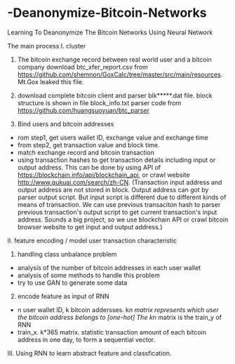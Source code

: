 # -Deanonymize-Bitcoin-Networks
Learning To Deanonymize The Bitcoin Networks Using Neural Network

The main process
I. cluster
1. The bitcoin exchange record between real world user and a bitcoin company
download btc_xfer_report.csv from https://github.com/shemnon/GoxCalc/tree/master/src/main/resources. Mt.Gox leaked this file.


2. download complete bitcoin client and parser blk*****.dat file.
block structure is shown in file block_info.txt
parser code from https://github.com/huangsuoyuan/btc_parser

3. Bind users and bitcoin addresses
* rom step1, get users wallet ID, exchange value and exchange time  
* from step2, get transaction value and block time.
* match exchange record and bitcoin transaction
* using transaction hashes to get transaction details including input or output address. This can be 
  done by using API of https://blockchain.info/api/blockchain_api, or crawl website http://www.qukuai.com/search/zh-CN.
  (Transaction input address and output address are not stored in block. Output address can got by parser output script.
  But input script is different due to different kinds of means of transaction. We can use previous transaciton hash to
  parser previous transaction's output script to get current transaction's input address. Sounds a big project, so we use
  blockchain API or crawl bitcoin browser website to get input and output address.)

II. feature encoding / model user transaction characteristic 
1. handling class unbalance problem
* analysis of the number of bitcoin addresses in each user wallet
* analysis of some methods to handle this problem
* try to use GAN to generate some data

2. encode feature as input of RNN
* n user wallet ID, k bitcoin addersses.
  k*n matrix represents which user the bitcoin address belongs to [one-hot]
  The k*n matrix is the train_y of RNN
* train_x. k*365 matrix. statistic transaction amount of each bitcoin address in one day, 
  to form a sequential vector. 

III. Using RNN to learn abstract feature and classfication.
